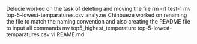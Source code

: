 Delucie worked on the task of deleting and moving the file
    rm -rf test-1 mv top-5-lowest-temparatures.csv analyze/
Chinbueze worked on renaming the file to match the naming convention and also creating the README file to input all commands
    mv top5_highest_temperature top-5-lowest-temparatures.csv vi REAME.md
